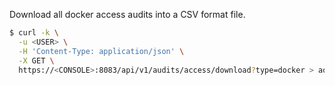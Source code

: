 Download all docker access audits into a CSV format file.

```bash
$ curl -k \
  -u <USER> \
  -H 'Content-Type: application/json' \
  -X GET \
  https://<CONSOLE>:8083/api/v1/audits/access/download?type=docker > aqsa_audits.csv
```
